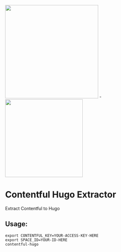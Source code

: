<img src="https://www.contentful.com/assets/images/logos/contentful-dark-1a51a42b.svg" width="300" /> - <img src="https://gohugo.io/img/hugo-logo.png" width="250" />

# Contentful Hugo Extractor

Extract Contentful to Hugo

## Usage:

```
export CONTENTFUL_KEY=YOUR-ACCESS-KEY-HERE
export SPACE_ID=YOUR-ID-HERE
contentful-hugo
```
